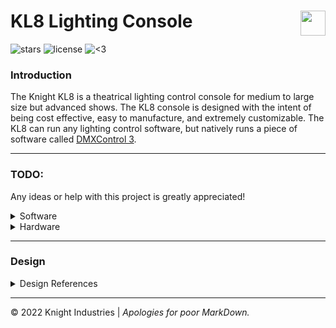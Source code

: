 # KL8 Lighting Console <img align=right height=40 src="https://o.remove.bg/downloads/6f2c4de2-b3a0-4a10-ad6d-098accee7d7a/2741D76E-D972-41E2-8C95-F68DE79C5C57-removebg-preview.png"/>
![stars](https://img.shields.io/github/stars/KnightsWhoSayNi0/kl8) ![license](https://img.shields.io/github/license/KnightsWhoSayNi0/kl8) ![<3](https://img.shields.io/badge/made%20w%2F-%3C3-pink)

### Introduction
The Knight KL8 is a theatrical lighting control console for medium to large size but advanced shows. The KL8 console is designed with the intent of being cost effective, easy to manufacture, and extremely customizable. The KL8 can run any lighting control software, but natively runs a piece of software called [DMXControl 3](https://www.dmxcontrol.org/en/).

____

### TODO:

Any ideas or help with this project is greatly appreciated!

<details>
	<summary>Software</summary>
	
#### DMXControl 3 Plugins to Make:
- Command Line Plugin
- Channel/Preset Fader Plugin
- Preset Direct Select Plugin (or easier creation in softdesk?)
- X Key Plugin
- Secondary Screen Softkey & Encoder Plugin
	
</details>

<details>
	<summary>Hardware</summary>

#### KL8 Hardware In Progress:
<details>
	<summary>Programming Keypad</summary>

(Revision 2)
<img align="right" width="604" height="307" src="https://user-images.githubusercontent.com/62893792/167036810-a7a4013f-8b68-461a-ba38-e66e676a0cd3.png">

Here is the current keypad layout design, a mix of an ETC Eos and grandMA3 face panel.
The main programming blocks are taken mostly from Eos and adapted to DMXControl 3.
The "X Key" block is taken from the grandMA consoles. These X keys will be fully configurable to do whatever the user likes with an intuitive GUI plugin for DMXControl 3. The screen on the left hand side is sandwiched between it's softkeys. These soft keys can relate to fixutre customization, encoder settings, or any function the user desires. There are 6 encoders (I might decide on only 4, but I'm not sure at this point) which are user assignable to fixture controls such as pan, tilt, color, or anything else.

This design was created using a tool called Keyboard Layout Editor. Feel free to [edit it for yourself](http://www.keyboard-layout-editor.com/#/gists/e030ad35cbfd43364c7b67a4cc7e4a10).

</details>
	
#### KL8 Hardware to Design:
- Body (Case)
- Programming Keypad Assembly
- Keyboard Assembly
- Fader Assembly
- Motherboard
- Connection Daughterboards
- I/O Boards
- Screen Assembly

</details>

____

### Design

<details>
	<summary>Design References</summary>
	
The KL8 console body design will mostly be derrived from grandMA3/2 and ETC Eos consoles.

Here are some of the reference images I'm using to design the KL8.

<img width="702" height="347" src="https://user-images.githubusercontent.com/62893792/164503343-f07e9156-be62-4ff7-a7b0-a60009f4dddd.png">
<img width="702" height="347" src="https://user-images.githubusercontent.com/62893792/167042384-b625fd58-107a-4cda-a4be-217f71fcd02a.png">
<img width="702" height="347" src="https://user-images.githubusercontent.com/62893792/167042381-c0313386-ac45-43fc-99e2-8e509575d867.png">
<img width="722" height="367" src="https://user-images.githubusercontent.com/62893792/167042383-09610658-e476-466d-9e67-f50a8049910c.png">

<p align="center">And last but not least...</p>
	
<p align="center">
	<img width="498" height="366" src="https://user-images.githubusercontent.com/62893792/164237335-4cd6bead-046a-43cd-b988-9b3458eb659e.gif">
</p>
	
</details>

____
	
© 2022 Knight Industries | *Apologies for poor MarkDown.*
